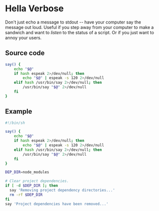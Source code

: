 # Hella Verbose

Don't just echo a message to stdout -- have your computer say the message out loud. Useful if you step away from your computer to make a sandwich and want to *listen* to the status of a script. Or if you just want to annoy your users.

## Source code

```sh
say() {
    echo "$@"
    if hash espeak 2>/dev/null; then
        echo "$@" | espeak -s 120 2>/dev/null
    elif hash /usr/bin/say 2>/dev/null; then
        /usr/bin/say "$@" 2>/dev/null
    fi
}
```

## Example

```sh
#!/bin/sh

say() {
    echo "$@"
    if hash espeak 2>/dev/null; then
        echo "$@" | espeak -s 120 2>/dev/null
    elif hash /usr/bin/say 2>/dev/null; then
        /usr/bin/say "$@" 2>/dev/null
    fi
}

DEP_DIR=node_modules

# Clear project dependencies.
if [ -d $DEP_DIR ]; then
  say 'Removing project dependency directories...'
  rm -rf $DEP_DIR
fi
say 'Project dependencies have been removed...'
```
